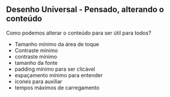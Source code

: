## Desenho Universal - Pensado, alterando o conteúdo

Como podemos alterar o conteúdo para ser útil para todos?

- Tamanho mínimo da área de toque
- Contraste mínimo
- contraste mínimo
- tamanho da fonte
- padding mínimo para ser clicável
- espaçamento mínimo para entender
- ícones para auxiliar
- tempos máximos de carregamento